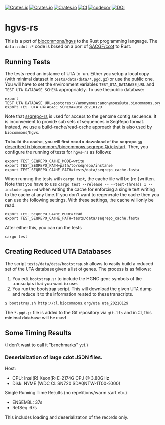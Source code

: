 [![Crates.io](https://img.shields.io/crates/d/hgvs.svg)](https://crates.io/crates/hgvs)
[![Crates.io](https://img.shields.io/crates/v/hgvs.svg)](https://crates.io/crates/hgvs)
[![Crates.io](https://img.shields.io/crates/l/hgvs.svg)](https://crates.io/crates/hgvs)
[![CI](https://github.com/varfish-org/hgvs-rs/actions/workflows/rust.yml/badge.svg)](https://github.com/varfish-org/hgvs-rs/actions/workflows/rust.yml)
[![codecov](https://codecov.io/gh/varfish-org/hgvs-rs/branch/main/graph/badge.svg?token=aZchhLWdzt)](https://codecov.io/gh/varfish-org/hgvs-rs)
[![DOI](https://zenodo.org/badge/601272076.svg)](https://zenodo.org/badge/latestdoi/601272076)

# hgvs-rs

This is a port of [biocommons/hgvs](https://github.com/biocommons/hgvs) to the Rust programming language.
The `data::cdot::*` code is based on a port of  [SACGF/cdot](https://github.com/SACGF/cdot) to Rust.

## Running Tests

The tests need an instance of UTA to run.
Either you setup a local copy (with minimal dataset in `tests/data/data/*.pgd.gz`) or use the public one.
You will have to set the environment variables `TEST_UTA_DATABASE_URL` and `TEST_UTA_DATABASE_SCHEMA` appropriately.
To use the public database:

```
export TEST_UTA_DATABASE_URL=postgres://anonymous:anonymous@uta.biocommons.org:/uta
export TEST_UTA_DATABASE_SCHEMA=uta_20210129
```

Note that [seqrepo-rs](https://github.com/varfish-org/seqrepo-rs) is used for access to the genome contig sequence.
It is inconvenient to provide sub sets of sequences in SeqRepo format.
Instead, we use a build-cache/read-cache approach that is also used by `biocommons/hgvs`.

To build the cache, you will first need a download of the seqrepo [as described in biocommons/biocommons.seqrepo Quickstart](https://github.com/biocommons/biocommons.seqrepo#quick-start).
Then, you configure the running of tests for `hgvs-rs` as follows:

```
export TEST_SEQREPO_CACHE_MODE=write
export TEST_SEQREPO_PATH=path/to/seqrepo/instance
export TEST_SEQREPO_CACHE_PATH=tests/data/seqrepo_cache.fasta
```

When running the tests with `cargo test`, the cache file will be (re-)written.
Note that you have to use `cargo test --release -- --test-threads 1 --include-ignored` when writing the cache for enforcing a single test writing to the cache at any time.
If you don't want to regenerate the cache then you can use the following settings.
With these settings, the cache will only be read.

```
export TEST_SEQREPO_CACHE_MODE=read
export TEST_SEQREPO_CACHE_PATH=tests/data/seqrepo_cache.fasta
```

After either this, you can run the tests.

```
cargo test
```

## Creating Reduced UTA Databases

The script `tests/data/data/bootstrap.sh` allows to easily build a reduced set of the UTA database given a list of genes.
The process is as follows:

1. You edit `bootstrap.sh` to include the HGNC gene symbols of the transcripts that you want to use.
2. You run the bootstrap script.
   This will download the given UTA dump and reduce it to the information related to these transcripts.

```
$ bootstrap.sh http://dl.biocommons.org/uta uta_20210129
```

The `*.pgd.gz` file is added to the Git repository via `git-lfs` and in CI, this minimal database will be used.

## Some Timing Results

(I don't want to call it "benchmarks" yet.)

### Deserialization of large cdot JSON files.

Host:

- CPU: Intel(R) Xeon(R) E-2174G CPU @ 3.80GHz
- Disk: NVME (WDC CL SN720 SDAQNTW-1T00-2000)

Single Running Time Results (no repetitions/warm start etc.)

- ENSEMBL: 37s
- RefSeq: 67s

This includes loading and deserialization of the records only.
